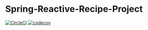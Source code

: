 # Spring-Reactive-Recipe-Project
[![CircleCI](https://circleci.com/gh/Nazjara/Spring-Reactive-Recipe-Project.svg?style=svg)](https://circleci.com/gh/Nazjara/Spring-Reactive-Recipe-Project)
[![codecov](https://codecov.io/gh/Nazjara/Spring-Reactive-Recipe-Project/branch/master/graph/badge.svg)](https://codecov.io/gh/Nazjara/Spring-Reactive-Recipe-Project)
